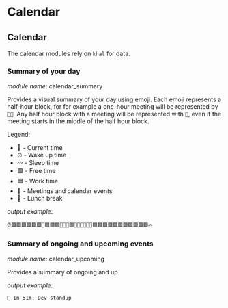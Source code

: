 # Calendar

## Calendar

The calendar modules rely on `khal` for data.

### Summary of your day

*module name*: calendar_summary

Provides a visual summary of your day using emoji. Each emoji represents a half-hour block,
for for example a one-hour meeting will be represented by `📅📅`. Any half hour block with a
meeting will be represented with `📅`, even if the meeting starts in the middle of the half
hour block.

Legend:
 * 🚀 - Current time
 * ⏰ - Wake up time
 * 💤 - Sleep time
 * 🟩 - Free time
 * 🟦 - Work time
 * 📅 - Meetings and calendar events
 * 🍴 - Lunch break

*output example*:

`⏰🟩🟩🟩🟩🟩🟩📅🟦🟦🟦🚀🍴🍴🟦📅📅📅📅📅📅🟦🟦🟩🟩🟩🟩🟩🟩🟩🟩🟩💤`

### Summary of ongoing and upcoming events

*module name*: calendar_upcoming

Provides a summary of ongoing and up

*output example*:

`📅 In 51m: Dev standup`

